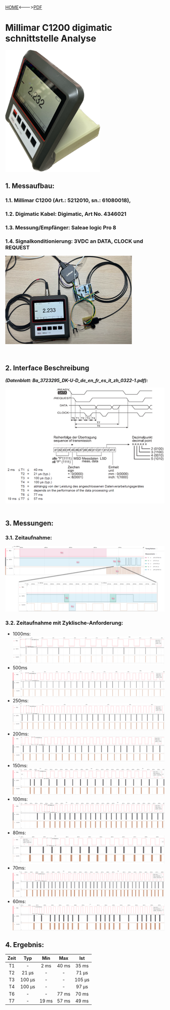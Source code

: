 [HOME](../Deckblatt_Digimatic_analyse.md)<--->[PDF](C1200_Digimatic_analyse.pdf)
# Millimar C1200 digimatic schnittstelle Analyse
<img src="device.png" width="300px"><br>
## 1. Messaufbau:
### 1.1. Millimar **C1200** (Art.: 5212010, sn.: 61080018), 
### 1.2. Digimatic Kabel: Digimatic, Art No. 4346021
### 1.3. Messung/Empfänger: Saleae logic Pro 8
### 1.4. Signalkonditionierung: 3VDC an DATA, CLOCK und REQUEST
<img src="setup.png" width="400px"><br>
<div style="page-break-after: always;"></div><br>

## 2. Interface Beschreibung
***(Datenblatt: Ba_3723295_DK-U-D_de_en_fr_es_it_zh_0322-1.pdf):***<br>

<img src="digi_def_6.png" width="600px">
<div style="page-break-after: always;"></div><br>

## 3. Messungen:
### 3.1. Zeitaufnahme:
![image](_Docs_/Digimatic_analyse/Millimar_C1200/meas.png)
### 3.2. Zeitaufnahme mit Zyklische-Anforderung:
- 1000ms:
  ![image](_Docs_/Digimatic_analyse/Millimar_C1200/1000ms.png)
- 500ms
  ![image](_Docs_/Digimatic_analyse/Millimar_C1200/500ms.png)
- 250ms:
  ![image](_Docs_/Digimatic_analyse/Millimar_C1200/250ms.png)
- 200ms:
  ![image](_Docs_/Digimatic_analyse/Millimar_C1200/200ms.png)
- 150ms:
  ![image](_Docs_/Digimatic_analyse/Millimar_C1200/150ms.png)
- 100ms:
  ![image](_Docs_/Digimatic_analyse/Millimar_C1200/100ms.png)
- 80ms:
  ![image](_Docs_/Digimatic_analyse/Millimar_C1200/80ms.png)
- 70ms:
  ![image](70ms.png)
- 60ms:
  ![image](60ms.png)
## 4. Ergebnis:
| Zeit  |  Typ   |  Min  |  Max  |  Ist   |
| :---: | :----: | :---: | :---: | :----: |
|  T1   |   -    | 2 ms  | 40 ms | 35 ms  |
|  T2   | 21 µs  |   -   |   -   | 71 µs  |
|  T3   | 100 µs |   -   |   -   | 105 µs |
|  T4   | 100 µs |   -   |   -   | 97 µs  |
|  T6   |   -    |   -   | 77 ms | 70 ms  |
|  T7   |   -    | 19 ms | 57 ms | 49 ms  |